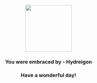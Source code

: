 <p align="center">
    <img src="https://raw.githubusercontent.com/PokeAPI/sprites/master/sprites/pokemon/635.png" width="150" height="150">
</p>
<h3 align="center">You were embraced by - <b>Hydreigon</b></h3>
<h3 align="center">Have a wonderful day!</h3>
